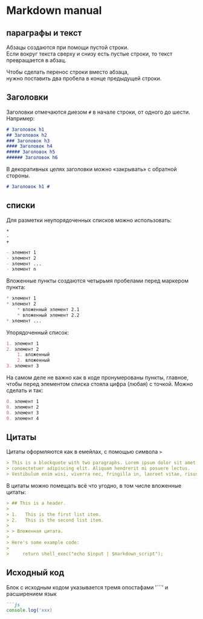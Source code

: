 # Markdown manual

## параграфы и текст 

Абзацы создаются при помощи пустой строки.  
Если вокруг текста сверху и снизу есть пустые строки, то текст превращается в абзац.

Чтобы сделать перенос строки вместо абзаца,   
нужно поставить два пробела в конце предыдущей строки.

## Заголовки

Заголовки отмечаются диезом `#` в начале строки, от одного до шести. Например:

```md
# Заголовок h1
## Заголовок h2
### Заголовок h3
#### Заголовок h4
##### Заголовок h5
###### Заголовок h6
```
В декоративных целях заголовки можно «закрывать» с обратной стороны.
```md
# Заголовок h1 #
```

## списки

Для разметки неупорядоченных списков можно использовать:  

`*`  
`-`  
`+`  

```md
- элемент 1
- элемент 2
- элемент ...
- элемент n
```

Вложенные пункты создаются четырьмя пробелами перед маркером пункта:

```md
* элемент 1
* элемент 2
    * вложенный элемент 2.1
    * вложенный элемент 2.2
* элемент ...
```

Упорядоченный список:  

```md
1. элемент 1
2. элемент 2
    1. вложенный
    2. вложенный
3. элемент 3
```

На самом деле не важно как в коде пронумерованы пункты, главное, чтобы перед элементом списка стояла цифра (любая) с точкой. Можно сделать и так:  

```md
0. элемент 1
0. элемент 2
0. элемент 3
0. элемент 4
```

## Цитаты

Цитаты оформляются как в емейлах, с помощью символа `>`

```md
> This is a blockquote with two paragraphs. Lorem ipsum dolor sit amet,
> consectetuer adipiscing elit. Aliquam hendrerit mi posuere lectus.
> Vestibulum enim wisi, viverra nec, fringilla in, laoreet vitae, risus.
```

В цитаты можно помещать всё что угодно, в том числе вложенные цитаты:  

```md
> ## This is a header.
>
> 1.   This is the first list item.
> 2.   This is the second list item.
>
> > Вложенная цитата.
>
> Here's some example code:
>
>     return shell_exec("echo $input | $markdown_script");
```

## Исходный код

Блок с исходным кодом указывается тремя опостафами '```' и расширением язык

```md
```js
console.log('xxx)
```
```

